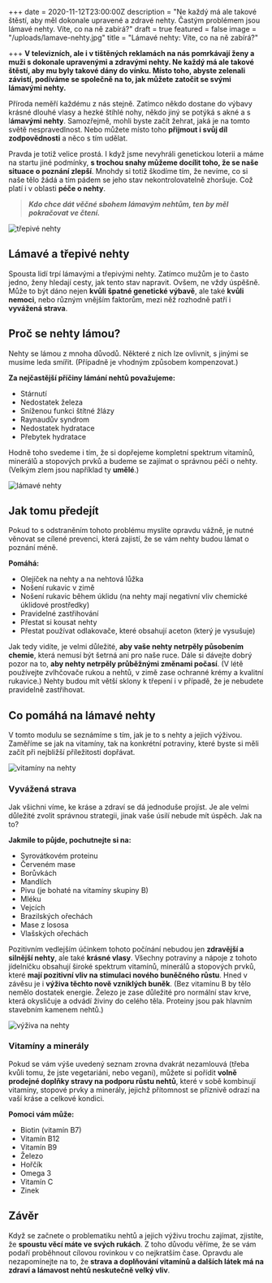 +++
date = 2020-11-12T23:00:00Z
description = "Ne každý má ale takové štěstí, aby měl dokonale upravené a zdravé nehty. Častým problémem jsou lámavé nehty. Víte, co na ně zabírá?"
draft = true
featured = false
image = "/uploads/lamave-nehty.jpg"
title = "Lámavé nehty: Víte, co na ně zabírá?"

+++
**V televizních, ale i v tištěných reklamách na nás pomrkávají ženy a muži s dokonale upravenými a zdravými nehty. Ne každý má ale takové štěstí, aby mu byly takové dány do vínku. Místo toho, abyste zelenali závistí, podíváme se společně na to, jak můžete zatočit se svými lámavými nehty.**

Příroda neměří každému z nás stejně. Zatímco někdo dostane do výbavy krásné dlouhé vlasy a hezké štíhlé nohy, někdo jiný se potýká s akné a s l**ámavými nehty**. Samozřejmě, mohli byste začít žehrat, jaká je na tomto světě nespravedlnost. Nebo můžete místo toho **přijmout i svůj díl zodpovědnosti** a něco s tím udělat.

Pravda je totiž velice prostá. I když jsme nevyhráli genetickou loterii a máme na startu jiné podmínky, **s trochou snahy můžeme docílit toho, že se naše situace o poznání zlepší**. Mnohdy si totiž škodíme tím, že nevíme, co si naše tělo žádá a tím pádem se jeho stav nekontrolovatelně zhoršuje. Což platí i v oblasti **péče o nehty**.

> **_Kdo chce dát věčné sbohem lámavým nehtům, ten by měl pokračovat ve čtení._**

![třepivé nehty](/uploads/trepive-nehty.jpg)

## Lámavé a třepivé nehty

Spousta lidí trpí lámavými a třepivými nehty. Zatímco mužům je to často jedno, ženy hledají cesty, jak tento stav napravit. Ovšem, ne vždy úspěšně. Může to být dáno nejen **kvůli špatné genetické výbavě**, ale také **kvůli nemoci**, nebo různým vnějším faktorům, mezi něž rozhodně patří i **vyvážená strava**.

## Proč se nehty lámou?

Nehty se lámou z mnoha důvodů. Některé z nich lze ovlivnit, s jinými se musíme leda smířit. (Případně je vhodným způsobem kompenzovat.)

**Za nejčastější příčiny lámání nehtů považujeme:**

* Stárnutí
* Nedostatek železa
* Sníženou funkci štítné žlázy
* Raynaudův syndrom
* Nedostatek hydratace
* Přebytek hydratace

Hodně toho svedeme i tím, že si dopřejeme kompletní spektrum vitamínů, minerálů a stopových prvků a budeme se zajímat o správnou péči o nehty. (Velkým zlem jsou například ty **umělé**.)

![lámavé nehty](/uploads/proc-se-nehty-lamou.jpg)

## Jak tomu předejít

Pokud to s odstraněním tohoto problému myslíte opravdu vážně, je nutné věnovat se cílené prevenci, která zajistí, že se vám nehty budou lámat o poznání méně.

**Pomáhá:**

* Olejíček na nehty a na nehtová lůžka
* Nošení rukavic v zimě
* Nošení rukavic během úklidu (na nehty mají negativní vliv chemické úklidové prostředky)
* Pravidelné zastřihování
* Přestat si kousat nehty
* Přestat používat odlakovače, které obsahují aceton (který je vysušuje)

Jak tedy vidíte, je velmi důležité, **aby vaše nehty netrpěly působením chemie**, která nemusí být šetrná ani pro naše ruce. Dále si dávejte dobrý pozor na to, **aby nehty netrpěly průběžnými změnami počasí**. (V létě používejte zvlhčovače rukou a nehtů, v zimě zase ochranné krémy a kvalitní rukavice.) Nehty budou mít větší sklony k třepení i v případě, že je nebudete pravidelně zastřihovat.

## Co pomáhá na lámavé nehty

V tomto modulu se seznámíme s tím, jak je to s nehty a jejich výživou. Zaměříme se jak na vitamíny, tak na konkrétní potraviny, které byste si měli začít při nejbližší příležitosti dopřávat.

![vitamíny na nehty](/uploads/co-pomaha-na-lamave-nehty.jpg)

### Vyvážená strava

Jak všichni víme, ke kráse a zdraví se dá jednoduše projíst. Je ale velmi důležité zvolit správnou strategii, jinak vaše úsilí nebude mít úspěch. Jak na to?

**Jakmile to půjde, pochutnejte si na:**

* Syrovátkovém proteinu
* Červeném mase
* Borůvkách
* Mandlích
* Pivu (je bohaté na vitamíny skupiny B)
* Mléku
* Vejcích
* Brazilských ořechách
* Mase z lososa
* Vlašských ořechách

Pozitivním vedlejším účinkem tohoto počínání nebudou jen **zdravější a silnější nehty**, ale také **krásné vlasy**. Všechny potraviny a nápoje z tohoto jídelníčku obsahují široké spektrum vitamínů, minerálů a stopových prvků, které **mají pozitivní vliv na stimulaci nového buněčného růstu**. Hned v závěsu je i **výživa těchto nově vzniklých buněk**. (Bez vitamínu B by tělo nemělo dostatek energie. Železo je zase důležité pro normální stav krve, která okysličuje a odvádí živiny do celého těla. Proteiny jsou pak hlavním stavebním kamenem nehtů.)

![výživa na nehty](/uploads/vyziva-na-nehty-1.jpg)

### Vitamíny a minerály

Pokud se vám výše uvedený seznam zrovna dvakrát nezamlouvá (třeba kvůli tomu, že jste vegetariáni, nebo vegani), můžete si pořídit **volně prodejné doplňky stravy na podporu růstu nehtů**, které v sobě kombinují vitamíny, stopové prvky a minerály, jejichž přítomnost se příznivě odrazí na vaší kráse a celkové kondici.

**Pomoci vám může:**

* Biotin (vitamín B7)
* Vitamín B12
* Vitamín B9
* Železo
* Hořčík
* Omega 3
* Vitamín C
* Zinek

## Závěr

Když se začnete o problematiku nehtů a jejich výživu trochu zajímat, zjistíte, že **spoustu věcí máte ve svých rukách**. Z toho důvodu věříme, že se vám podaří proběhnout cílovou rovinkou v co nejkratším čase. Opravdu ale nezapomínejte na to, že **strava a doplňování vitamínů a dalších látek má na zdraví a lámavost nehtů neskutečně velký vliv**.